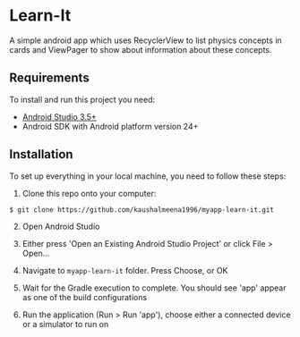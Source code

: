 # Learn-It

A simple android app which uses RecyclerView to list physics concepts in cards and ViewPager to show about information about these concepts.

## Requirements

To install and run this project you need:

- [Android Studio 3.5+](https://developer.android.com/studio "Android Studio 3.5+")
- Android SDK with Android platform version 24+

## Installation

To set up everything in your local machine, you need to follow these steps:

1. Clone this repo onto your computer:

```bash
$ git clone https://github.com/kaushalmeena1996/myapp-learn-it.git
```

2. Open Android Studio

3. Either press 'Open an Existing Android Studio Project' or click File > Open...

4. Navigate to `myapp-learn-it` folder. Press Choose, or OK

5. Wait for the Gradle execution to complete. You should see 'app' appear as one of the build configurations

6. Run the application (Run > Run 'app'), choose either a connected device or a simulator to run on
